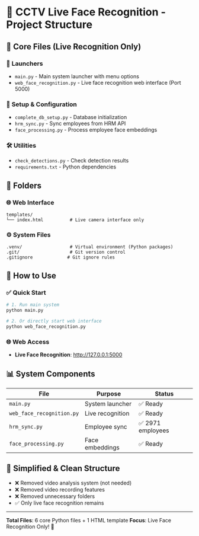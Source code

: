 # 📁 CCTV Live Face Recognition - Project Structure

## 🎯 Core Files (Live Recognition Only)

### 🚀 **Launchers**
- `main.py` - Main system launcher with menu options
- `web_face_recognition.py` - Live face recognition web interface (Port 5000)

### 🔧 **Setup & Configuration**
- `complete_db_setup.py` - Database initialization
- `hrm_sync.py` - Sync employees from HRM API
- `face_processing.py` - Process employee face embeddings

### 🛠️ **Utilities**
- `check_detections.py` - Check detection results
- `requirements.txt` - Python dependencies

## 📂 **Folders**

### 🌐 **Web Interface**
```
templates/
└── index.html          # Live camera interface only
```

### ⚙️ **System Files**
```
.venv/                  # Virtual environment (Python packages)
.git/                   # Git version control
.gitignore             # Git ignore rules
```

## 🎯 **How to Use**

### ✅ **Quick Start**
```bash
# 1. Run main system
python main.py

# 2. Or directly start web interface
python web_face_recognition.py
```

### 🌐 **Web Access**
- **Live Face Recognition**: http://127.0.0.1:5000

## 📊 **System Components**

| File | Purpose | Status |
|------|---------|--------|
| `main.py` | System launcher | ✅ Ready |
| `web_face_recognition.py` | Live recognition | ✅ Ready |
| `hrm_sync.py` | Employee sync | ✅ 2971 employees |
| `face_processing.py` | Face embeddings | ✅ Ready |

## 🎉 **Simplified & Clean Structure**
- ❌ Removed video analysis system (not needed)
- ❌ Removed video recording features  
- ❌ Removed unnecessary folders
- ✅ Only live face recognition remains

---
**Total Files**: 6 core Python files + 1 HTML template
**Focus**: Live Face Recognition Only! 🎯